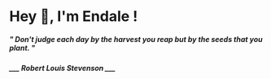 <h1 title="head"> Hey 👋, I'm Endale !</h1>

**<h5><i>" Don't judge each day by the harvest you reap but by the seeds that you plant. "</i></h5>**

*<b>___ Robert Louis Stevenson ___</b>*
